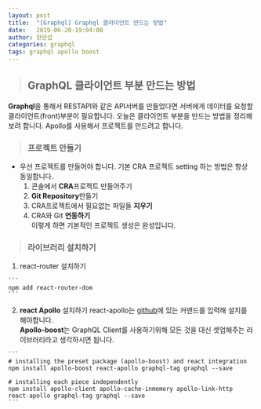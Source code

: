 ```yaml
---
layout: post
title:  "[Graphql] Graphql 클라이언트 만드는 방법"
date:   2019-06-20-19:04:00
author: 한만섭
categories: graphql
tags: graphql apollo boost
---
```


> ## GraphQL 클라이언트 부분 만드는 방법 
  **Graphql**을 통해서 RESTAPI와 같은 API서버를 만들었다면 서버에게 데이터를 요청할 클라이언트(front)부분이 필요합니다. 오늘은 클라이언트 부분을 
  만드는 방법을 정리해보려 합니다. Apollo를 사용해서 프로젝트를 만드려고 합니다. 
  
> ### 프로젝트 만들기 
  * 우선 프로젝트를 만들어야 합니다. 기본 CRA 프로젝트 setting 하는 방법은 항상 동일합니다.  
      1. 콘솔에서 **CRA**프로젝트 만들어주기  
      2. **Git Repository**만들기  
      3. CRA프로젝트에서 필요없는 파일들 **지우기**  
      4. CRA와 Git **연동하기**  
  이렇게 하면 기본적인 프로젝트 생성은 완성입니다.  
  
> ### 라이브러리 설치하기 

  1. react-router 설치하기 
  
    ```
    npm add react-router-dom
    ```
    
  2. **react Apollo** 설치하기 
    react-apollo는 [github](https://github.com/apollographql/react-apollo)에 있는 커맨드를 입력해 설치를 해야합니다.  
    **Apollo-boost**는 GraphQL Client를 사용하기위해 모든 것을 대신 셋업해주는 라이브러리라고 생각하시면 됩니다.  
    
    ```
    # installing the preset package (apollo-boost) and react integration
    npm install apollo-boost react-apollo graphql-tag graphql --save

    # installing each piece independently
    npm install apollo-client apollo-cache-inmemory apollo-link-http react-apollo graphql-tag graphql --save
    ```
